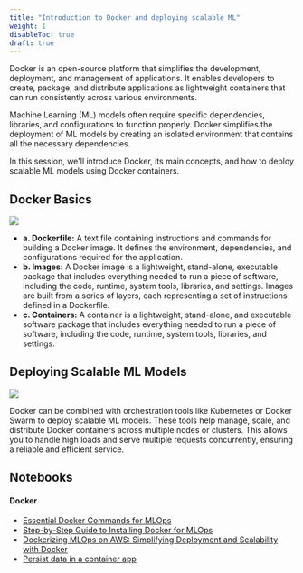 ```yaml
---
title: "Introduction to Docker and deploying scalable ML"
weight: 1
disableToc: true
draft: true
---
```



Docker is an open-source platform that simplifies the development, deployment, and management of applications. It enables developers to create, package, and distribute applications as lightweight containers that can run consistently across various environments.

Machine Learning (ML) models often require specific dependencies, libraries, and configurations to function properly. Docker simplifies the deployment of ML models by creating an isolated environment that contains all the necessary dependencies.

In this session, we'll introduce Docker, its main concepts, and how to deploy scalable ML models using Docker containers.

## Docker Basics

![](https://miro.medium.com/v2/resize:fit:1400/format:webp/1*gLwtHvsO8yebQzwB05nZ8Q.png)

- **a. Dockerfile:** A text file containing instructions and commands for building a Docker image. It defines the environment, dependencies, and configurations required for the application.
- **b. Images:** A Docker image is a lightweight, stand-alone, executable package that includes everything needed to run a piece of software, including the code, runtime, system tools, libraries, and settings. Images are built from a series of layers, each representing a set of instructions defined in a Dockerfile.
- **c. Containers:** A container is a lightweight, stand-alone, and executable software package that includes everything needed to run a piece of software, including the code, runtime, system tools, libraries, and settings.

## Deploying Scalable ML Models

![](https://editor.analyticsvidhya.com/uploads/85227PSLLpU1LQX8EY9LNae5tvSpq0BXn7DLhlI9VRp-rMxPxtqcbwa6EpAeQI6WFheKQZ4jtvJC2DgaSW9Ogs3ON5BksIKFgxNlczWKTrCI8k0WrBFMA2byFJElr3V-tfLDSV0C1eRE6.png)

Docker can be combined with orchestration tools like Kubernetes or Docker Swarm to deploy scalable ML models. These tools help manage, scale, and distribute Docker containers across multiple nodes or clusters. This allows you to handle high loads and serve multiple requests concurrently, ensuring a reliable and efficient service.

## Notebooks

#### Docker
* [Essential Docker Commands for MLOps](https://github.com/aaubs/ds-master/blob/main/notebooks/M6_MLOps_Docker_Commands.ipynb)
* [Step-by-Step Guide to Installing Docker for MLOps](https://github.com/aaubs/ds-master/blob/main/notebooks/M6_MLOps_Docker_installation.ipynb)
* [Dockerizing MLOps on AWS: Simplifying Deployment and Scalability with Docker](https://github.com/aaubs/ds-master/blob/main/notebooks/M6_MLOps_Docker_AWS_Dockerize.ipynb)
* [Persist data in a container app](https://github.com/aaubs/ds-master/blob/main/notebooks/M6_MLOps_Docker_Mounting.ipynb)
